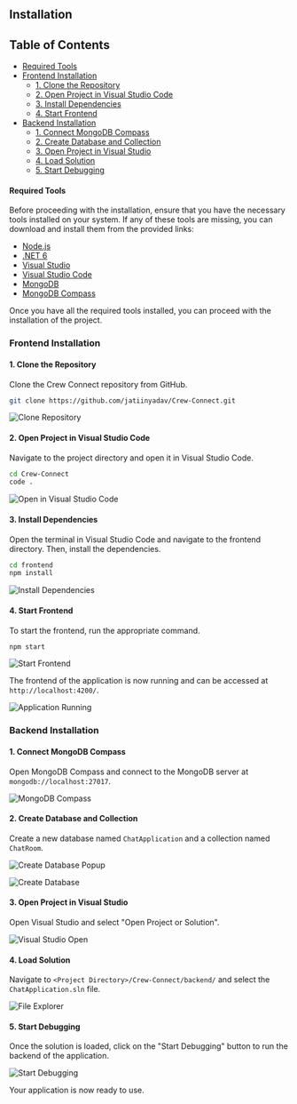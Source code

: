 ## Installation

## Table of Contents
- [Required Tools](#required-tools)
- [Frontend Installation](#frontend-installation)
  - [1. Clone the Repository](#1-clone-the-repository)
  - [2. Open Project in Visual Studio Code](#2-open-project-in-visual-studio-code)
  - [3. Install Dependencies](#3-install-dependencies)
  - [4. Start Frontend](#4-start-frontend)
- [Backend Installation](#backend-installation)
  - [1. Connect MongoDB Compass](#1-connect-mongodb-compass)
  - [2. Create Database and Collection](#2-create-database-and-collection)
  - [3. Open Project in Visual Studio](#3-open-project-in-visual-studio)
  - [4. Load Solution](#4-load-solution)
  - [5. Start Debugging](#5-start-debugging)

#### Required Tools

Before proceeding with the installation, ensure that you have the necessary tools installed on your system. If any of these tools are missing, you can download and install them from the provided links:

- [Node.js](https://nodejs.org/en/download)
- [.NET 6](https://dotnet.microsoft.com/en-us/download/dotnet/thank-you/sdk-6.0.421-windows-x64-installer)
- [Visual Studio](https://code.visualstudio.com/Download)
- [Visual Studio Code](https://visualstudio.microsoft.com/downloads/)
- [MongoDB](https://www.mongodb.com/try/download/community)
- [MongoDB Compass](https://www.mongodb.com/try/download/compass)

Once you have all the required tools installed, you can proceed with the installation of the project.

### Frontend Installation

#### 1. Clone the Repository

Clone the Crew Connect repository from GitHub.
```bash
git clone https://github.com/jatiinyadav/Crew-Connect.git
```

![Clone Repository](./images/installation/step-1.png)

#### 2. Open Project in Visual Studio Code

Navigate to the project directory and open it in Visual Studio Code.
```bash
cd Crew-Connect
code .
```

![Open in Visual Studio Code](./images/installation/step-2.png)

#### 3. Install Dependencies

Open the terminal in Visual Studio Code and navigate to the frontend directory. Then, install the dependencies.
```bash
cd frontend
npm install
```

![Install Dependencies](./images/installation/step-3.png)

#### 4. Start Frontend

To start the frontend, run the appropriate command.
```bash
npm start
```

![Start Frontend](./images/installation/step-4.png)

The frontend of the application is now running and can be accessed at `http://localhost:4200/`.

![Application Running](./images/installation/step-5.png)

### Backend Installation

#### 1. Connect MongoDB Compass

Open MongoDB Compass and connect to the MongoDB server at `mongodb://localhost:27017`.

![MongoDB Compass](./images/installation/BE-step-1.png)

#### 2. Create Database and Collection

Create a new database named `ChatApplication` and a collection named `ChatRoom`.

![Create Database Popup](./images/installation/BE-step-2.2.png)

![Create Database](./images/installation/BE-step-2.1.png)


#### 3. Open Project in Visual Studio

Open Visual Studio and select "Open Project or Solution".

![Visual Studio Open](./images/installation/BE-step-3.png)

#### 4. Load Solution

Navigate to `<Project Directory>/Crew-Connect/backend/` and select the `ChatApplication.sln` file.

![File Explorer](./images/installation/BE-step-4.png)

#### 5. Start Debugging

Once the solution is loaded, click on the "Start Debugging" button to run the backend of the application.

![Start Debugging](./images/installation/BE-step-5.png)

Your application is now ready to use.
